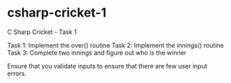 # csharp-cricket-1
C Sharp Cricket - Task 1

Task 1: Implement the over() routine
Task 2: Implement the innings() routine
Task 3: Complete two innings and figure out who is the winner

Ensure that you validate inputs to ensure that there are few
user input errors.
